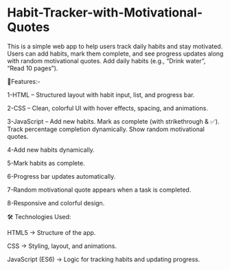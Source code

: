 # Habit-Tracker-with-Motivational-Quotes
This is a simple web app to help users track daily habits and stay motivated. Users can add habits, mark them complete, and see progress updates along with random motivational quotes.
Add daily habits (e.g., “Drink water”, “Read 10 pages”).

🚀Features:-

1-HTML – Structured layout with habit input, list, and progress bar.

2-CSS – Clean, colorful UI with hover effects, spacing, and animations.

3-JavaScript –
Add new habits.
Mark as complete (with strikethrough & ✅).
Track percentage completion dynamically.
Show random motivational quotes.

4-Add new habits dynamically.

5-Mark habits as complete.

6-Progress bar updates automatically.

7-Random motivational quote appears when a task is completed.

8-Responsive and colorful design.

🛠️ Technologies Used:

HTML5 → Structure of the app.

CSS → Styling, layout, and animations.

JavaScript (ES6) → Logic for tracking habits and updating progress.
